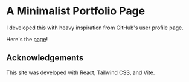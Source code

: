# A Minimalist Portfolio Page

I developed this with heavy inspiration from GitHub's user profile page.

Here's the [page](https://rafaykhan.org)!

## Acknowledgements

This site was developed with React, Tailwind CSS, and Vite.
